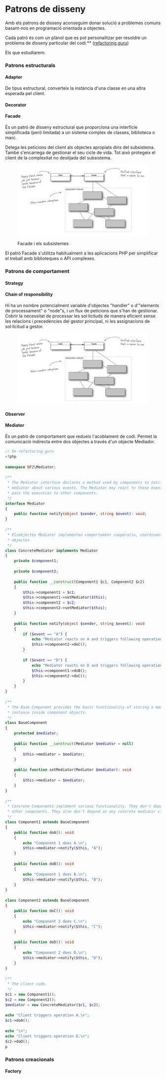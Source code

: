# Patrons de disseny

Amb els patrons de disseny aconseguim donar solució a problemes comuns basant-nos en programació orientada a objectes.

Cada patró és com un plànol que es pot personalitzar per resoldre un problema de disseny particular del codi.\*\* ([refactoring.guru](https://refactoring.guru))

Els que estudiarem:

### Patrons estructurals

#### Adapter

De tipus estructural, converteix la instància d'una classe en una altra esperada pel client. &#x20;



#### Decorator

#### Facade

És un patró de disseny estructural que proporciona una interfície simplificada (però limitada) a un sistema complex de classes, biblioteca o marc.

Delega les peticions del client als objectes apropiats dins del subsistema.  També s'encarrega de gestionar el seu cicle de vida. Tot això protegeix el client de la complexitat no desitjada del subsistema.

<figure><img src="../.gitbook/assets/image (2).png" alt=""><figcaption><p>Facade i els subsistemes</p></figcaption></figure>

El patró Facade s'utilitza habitualment a les aplicacions PHP per simplificar  el treball amb biblioteques o API complexes.&#x20;

### Patrons de comportament

#### Strategy

#### Chain of responsibility

Hi ha un nombre potencialment variable d'objectes "handler" o d'"elements de processament" o "node"s, i un flux de peticions que s'han de gestionar. Cobrir la necessitat de processar les sol·licituds de manera eficient sense les relacions i precedències del gestor principal, ni les assignacions de sol·licitud a gestor.

<figure><img src="../.gitbook/assets/image.png" alt=""><figcaption></figcaption></figure>

#### Observer

#### Mediator

És un patró de comportament que redueix l'acoblament de codi. Permet la comunicació indirecta entre dos objectes a través d'un objecte Mediador.

```php
// De refactoring.guru
<?php

namespace UF2\Mediator;

/**
 * The Mediator interface declares a method used by components to notify the
 * mediator about various events. The Mediator may react to these events and
 * pass the execution to other components.
 */
interface Mediator
{
    public function notify(object $sender, string $event): void;
}

/**
 * Elsobjectes Mediator implementen comportament cooperatiu, coordinant múltiples 
 * objectes
 */
class ConcreteMediator implements Mediator
{
    private $component1;

    private $component2;

    public function __construct(Component1 $c1, Component2 $c2)
    {
        $this->component1 = $c1;
        $this->component1->setMediator($this);
        $this->component2 = $c2;
        $this->component2->setMediator($this);
    }

    public function notify(object $sender, string $event): void
    {
        if ($event == "A") {
            echo "Mediator reacts on A and triggers following operations:\n";
            $this->component2->doC();
        }

        if ($event == "D") {
            echo "Mediator reacts on D and triggers following operations:\n";
            $this->component1->doB();
            $this->component2->doC();
        }
    }
}

/**
 * The Base Component provides the basic functionality of storing a mediator's
 * instance inside component objects.
 */
class BaseComponent
{
    protected $mediator;

    public function __construct(Mediator $mediator = null)
    {
        $this->mediator = $mediator;
    }

    public function setMediator(Mediator $mediator): void
    {
        $this->mediator = $mediator;
    }
}

/**
 * Concrete Components implement various functionality. They don't depend on
 * other components. They also don't depend on any concrete mediator classes.
 */
class Component1 extends BaseComponent
{
    public function doA(): void
    {
        echo "Component 1 does A.\n";
        $this->mediator->notify($this, "A");
    }

    public function doB(): void
    {
        echo "Component 1 does B.\n";
        $this->mediator->notify($this, "B");
    }
}

class Component2 extends BaseComponent
{
    public function doC(): void
    {
        echo "Component 2 does C.\n";
        $this->mediator->notify($this, "C");
    }

    public function doD(): void
    {
        echo "Component 2 does D.\n";
        $this->mediator->notify($this, "D");
    }
}

/**
 * The client code.
 */
$c1 = new Component1();
$c2 = new Component2();
$mediator = new ConcreteMediator($c1, $c2);

echo "Client triggers operation A.\n";
$c1->doA();

echo "\n";
echo "Client triggers operation D.\n";
$c2->doD();
p
```

### Patrons creacionals

#### Factory



